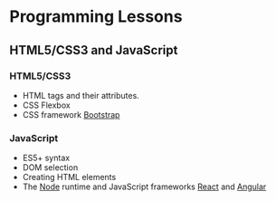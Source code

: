 # Programming Lessons

## HTML5/CSS3 and JavaScript

### HTML5/CSS3
* HTML tags and their attributes.
* CSS Flexbox
* CSS framework [Bootstrap](https://getbootstrap.com/)

### JavaScript
* ES5+ syntax
* DOM selection
* Creating HTML elements
* The [Node](https://nodejs.org/) runtime and JavaScript frameworks [React](https://reactjs.org/) and [Angular](https://angularjs.org/)

